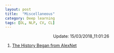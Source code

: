 ```yaml
---
layout: post
title:  "Miscellaneous"
category: Deep learning
tags: [DL, NLP, CV, CL]
---
```






<center> Update: 15/03/2018_11:01:26</center>

  	
1. [ The History Began from AlexNet](https://rawgit.com/elbayadm/PaperNotes/master/notes/misc/2018-The-History-Began-from-AlexNet-A-Comprehensive-Survey-on-Deep-Learning-Approaches.html)
